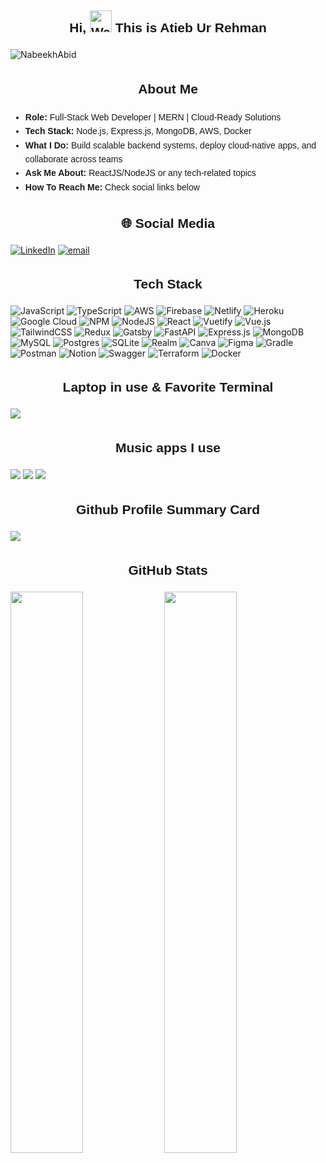 <h2 align="center" style="font-family: 'Century Gothic', 'Arial', sans-serif; line-height: 1.6;">
  Hi, 
  <img src="https://raw.githubusercontent.com/nixin72/nixin72/master/wave.gif" 
       alt="Waving hand animated gif"
       height="35"
       width="35" /> 
  This is Atieb Ur Rehman
</h2>

<p align="left"> <img src="https://komarev.com/ghpvc/?username=NabeekhAbid&label=Views&color=blue&style=plastic&style=for-the-badge" alt="NabeekhAbid" /> </p>

<div style="font-family: 'Century Gothic', 'Arial', sans-serif; line-height: 1.6;">
  <h2 align="center">About Me</h2>
  <ul>
    <li><strong>Role:</strong> Full-Stack Web Developer | MERN | Cloud-Ready Solutions</li>
    <li><strong>Tech Stack:</strong> Node.js, Express.js, MongoDB, AWS, Docker</li>
    <li><strong>What I Do:</strong> Build scalable backend systems, deploy cloud-native apps, and collaborate across teams</li>
    <li><strong>Ask Me About:</strong> ReactJS/NodeJS or any tech-related topics</li>
    <li><strong>How To Reach Me:</strong> Check social links below</li>
  </ul>
</div>

## <h2 align='center' style="font-family: 'Century Gothic', 'Arial', sans-serif; line-height: 1.6;">🌐 Social Media</h2>
[![LinkedIn](https://img.shields.io/badge/LinkedIn-0077B5?style=for-the-badge&logo=linkedin&logoColor=white)](www.linkedin.com/in/atiebwaheed-024830309)
[![email](https://img.shields.io/badge/Email-D14836?style=for-the-badge&logo=gmail&logoColor=white)](atiebrehman987@gmail.com) 

## <h2 align='center' style="font-family: 'Century Gothic', 'Arial', sans-serif; line-height: 1.6;"> Tech Stack </h2>
![JavaScript](https://img.shields.io/badge/javascript-%23323330.svg?style=for-the-badge&logo=javascript&logoColor=%23F7DF1E) ![TypeScript](https://img.shields.io/badge/typescript-%23007ACC.svg?style=for-the-badge&logo=typescript&logoColor=white) ![AWS](https://img.shields.io/badge/AWS-%23FF9900.svg?style=for-the-badge&logo=amazon-aws&logoColor=white) ![Firebase](https://img.shields.io/badge/firebase-%23039BE5.svg?style=for-the-badge&logo=firebase) ![Netlify](https://img.shields.io/badge/netlify-%23000000.svg?style=for-the-badge&logo=netlify&logoColor=#00C7B7) ![Heroku](https://img.shields.io/badge/heroku-%23430098.svg?style=for-the-badge&logo=heroku&logoColor=white) ![Google Cloud](https://img.shields.io/badge/Google%20Cloud-%234285F4.svg?style=for-the-badge&logo=google-cloud&logoColor=white) ![NPM](https://img.shields.io/badge/NPM-%23000000.svg?style=for-the-badge&logo=npm&logoColor=white) ![NodeJS](https://img.shields.io/badge/node.js-6DA55F?style=for-the-badge&logo=node.js&logoColor=white) ![React](https://img.shields.io/badge/react-%2320232a.svg?style=for-the-badge&logo=react&logoColor=%2361DAFB) ![Vuetify](https://img.shields.io/badge/Vuetify-1867C0?style=for-the-badge&logo=vuetify&logoColor=AEDDFF) ![Vue.js](https://img.shields.io/badge/vuejs-%2335495e.svg?style=for-the-badge&logo=vuedotjs&logoColor=%234FC08D) ![TailwindCSS](https://img.shields.io/badge/tailwindcss-%2338B2AC.svg?style=for-the-badge&logo=tailwind-css&logoColor=white) ![Redux](https://img.shields.io/badge/redux-%23593d88.svg?style=for-the-badge&logo=redux&logoColor=white) ![Gatsby](https://img.shields.io/badge/Gatsby-%23663399.svg?style=for-the-badge&logo=gatsby&logoColor=white) ![FastAPI](https://img.shields.io/badge/FastAPI-005571?style=for-the-badge&logo=fastapi) ![Express.js](https://img.shields.io/badge/express.js-%23404d59.svg?style=for-the-badge&logo=express&logoColor=%2361DAFB) ![MongoDB](https://img.shields.io/badge/MongoDB-%234ea94b.svg?style=for-the-badge&logo=mongodb&logoColor=white) ![MySQL](https://img.shields.io/badge/mysql-%2300f.svg?style=for-the-badge&logo=mysql&logoColor=white) ![Postgres](https://img.shields.io/badge/postgres-%23316192.svg?style=for-the-badge&logo=postgresql&logoColor=white) ![SQLite](https://img.shields.io/badge/sqlite-%2307405e.svg?style=for-the-badge&logo=sqlite&logoColor=white) ![Realm](https://img.shields.io/badge/Realm-39477F?style=for-the-badge&logo=realm&logoColor=white) ![Canva](https://img.shields.io/badge/Canva-%2300C4CC.svg?style=for-the-badge&logo=Canva&logoColor=white) ![Figma](https://img.shields.io/badge/figma-%23F24E1E.svg?style=for-the-badge&logo=figma&logoColor=white) ![Gradle](https://img.shields.io/badge/Gradle-02303A.svg?style=for-the-badge&logo=Gradle&logoColor=white) ![Postman](https://img.shields.io/badge/Postman-FF6C37?style=for-the-badge&logo=postman&logoColor=white) ![Notion](https://img.shields.io/badge/Notion-%23000000.svg?style=for-the-badge&logo=notion&logoColor=white) ![Swagger](https://img.shields.io/badge/-Swagger-%23Clojure?style=for-the-badge&logo=swagger&logoColor=white) ![Terraform](https://img.shields.io/badge/terraform-%235835CC.svg?style=for-the-badge&logo=terraform&logoColor=white) ![Docker](https://img.shields.io/badge/docker-%230db7ed.svg?style=for-the-badge&logo=docker&logoColor=white)

## <h2 align='center' style="font-family: 'Century Gothic', 'Arial', sans-serif; line-height: 1.6;"> Laptop in use & Favorite Terminal</h2>
<img src="https://img.shields.io/badge/Apple-MacBook_Pro_2021-333333?style=for-the-badge&logo=apple&logoColor=white"/>

## <h2 align='center' style="font-family: 'Century Gothic', 'Arial', sans-serif; line-height: 1.6;"> Music apps I use</h2>
<img src="https://img.shields.io/badge/apple%20music-F34E68?style=for-the-badge&logo=apple%20music&logoColor=white"/> <img src="https://img.shields.io/badge/Spotify-1ED760?&style=for-the-badge&logo=spotify&logoColor=white"/> <img src="https://img.shields.io/badge/YouTube_Music-FF0000?style=for-the-badge&logo=youtube-music&logoColor=white"/>

## <h2 align='center' style="font-family: 'Century Gothic', 'Arial', sans-serif; line-height: 1.6;"> Github Profile Summary Card</h2>
<p align="left">
  <img src="https://github-profile-summary-cards.vercel.app/api/cards/profile-details?username=atieb-prog&theme=vue"/>
</p>

## <h2 align='center' style="font-family: 'Century Gothic', 'Arial', sans-serif; line-height: 1.6;"> GitHub Stats </h2>
<p align="left">
<img width="48%" src="https://github-readme-stats.vercel.app/api?username=atieb-prog&show_icons=true&theme=vue" />
<!-- <img src="https://github-readme-streak-stats.herokuapp.com/?user=atieb-prog&theme=vue" alt="GitHub Streak Stats" style="width: 400px; display: block; margin: auto;" />	 -->
 <img width="48%" src="https://github-readme-streak-stats.herokuapp.com/?user=atieb-prog&theme=vue"/>
 </p>

